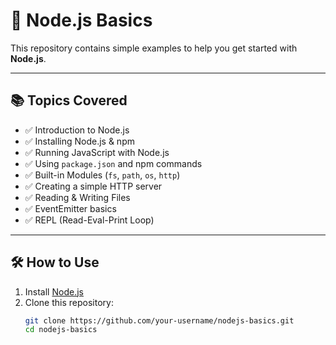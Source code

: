 # 🚀 Node.js Basics  

This repository contains simple examples to help you get started with **Node.js**.  

---

## 📚 Topics Covered  

- ✅ Introduction to Node.js  
- ✅ Installing Node.js & npm  
- ✅ Running JavaScript with Node.js  
- ✅ Using `package.json` and npm commands  
- ✅ Built-in Modules (`fs`, `path`, `os`, `http`)  
- ✅ Creating a simple HTTP server  
- ✅ Reading & Writing Files  
- ✅ EventEmitter basics  
- ✅ REPL (Read-Eval-Print Loop)  

---

## 🛠️ How to Use  

1. Install [Node.js](https://nodejs.org/)  
2. Clone this repository:  
   ```bash
   git clone https://github.com/your-username/nodejs-basics.git
   cd nodejs-basics
